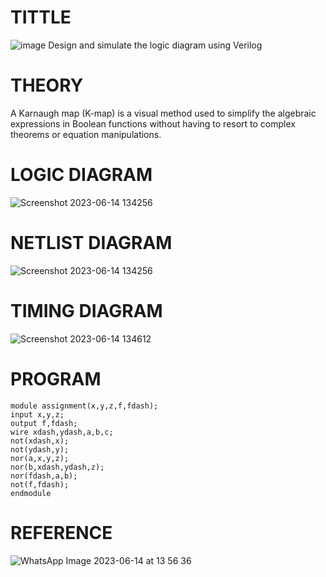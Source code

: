 # TITTLE
![image](https://github.com/Janarthanan2/Simulation-project--Digital-Electronics/assets/119393515/fed10c4e-702a-4bd9-b42c-97ecbe52f98d)
Design and simulate the logic diagram using Verilog

# THEORY
A Karnaugh map (K-map) is a visual method used to simplify the algebraic expressions in Boolean functions without having to resort to complex theorems or equation manipulations.
# LOGIC DIAGRAM
![Screenshot 2023-06-14 134256](https://github.com/Janarthanan2/Simulation-project--Digital-Electronics/assets/119393515/0c90a696-7c45-4a4c-ac89-522508398fc7)
# NETLIST DIAGRAM
![Screenshot 2023-06-14 134256](https://github.com/Janarthanan2/Simulation-project--Digital-Electronics/assets/119393515/0c90a696-7c45-4a4c-ac89-522508398fc7)

# TIMING DIAGRAM
![Screenshot 2023-06-14 134612](https://github.com/Janarthanan2/Simulation-project--Digital-Electronics/assets/119393515/af734cda-3289-4911-b7cb-046fa938c9fc)

# PROGRAM
```
module assignment(x,y,z,f,fdash);
input x,y,z;
output f,fdash;
wire xdash,ydash,a,b,c;
not(xdash,x);
not(ydash,y);
nor(a,x,y,z);
nor(b,xdash,ydash,z);
nor(fdash,a,b);
not(f,fdash);
endmodule 
```
# REFERENCE
![WhatsApp Image 2023-06-14 at 13 56 36](https://github.com/Janarthanan2/Simulation-project--Digital-Electronics/assets/119393515/639cc021-7bc2-40e5-8a09-a9f11261fd26)
